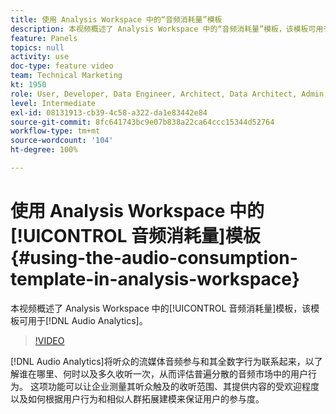 ```yaml
---
title: 使用 Analysis Workspace 中的“音频消耗量”模板
description: 本视频概述了 Analysis Workspace 中的“音频消耗量”模板，该模板可用于音频分析。
feature: Panels
topics: null
activity: use
doc-type: feature video
team: Technical Marketing
kt: 1950
role: User, Developer, Data Engineer, Architect, Data Architect, Admin, Leader
level: Intermediate
exl-id: 08131913-cb39-4c58-a322-da1e83442e84
source-git-commit: 8fc641743bc9e07b838a22ca64ccc15344d52764
workflow-type: tm+mt
source-wordcount: '104'
ht-degree: 100%

---
```


# 使用 Analysis Workspace 中的[!UICONTROL 音频消耗量]模板 {#using-the-audio-consumption-template-in-analysis-workspace}

本视频概述了 Analysis Workspace 中的[!UICONTROL 音频消耗量]模板，该模板可用于[!DNL Audio Analytics]。

>[!VIDEO](https://video.tv.adobe.com/v/23901/?quality=12&learn=on)

[!DNL Audio Analytics]将听众的流媒体音频参与和其全数字行为联系起来，以了解谁在哪里、何时以及多久收听一次，从而评估普遍分散的音频市场中的用户行为。 这项功能可以让企业测量其听众触及的收听范围、其提供内容的受欢迎程度以及如何根据用户行为和相似人群拓展建模来保证用户的参与度。
